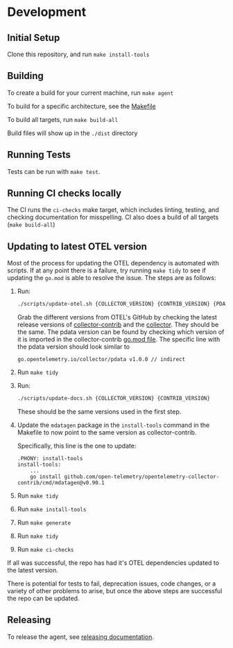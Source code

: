 # Development

## Initial Setup

Clone this repository, and run `make install-tools`

## Building

To create a build for your current machine, run `make agent`

To build for a specific architecture, see the [Makefile](../Makefile)

To build all targets, run `make build-all`

Build files will show up in the `./dist` directory

## Running Tests

Tests can be run with `make test`.

## Running CI checks locally

The CI runs the `ci-checks` make target, which includes linting, testing, and checking documentation for misspelling.
CI also does a build of all targets (`make build-all`)

## Updating to latest OTEL version

Most of the process for updating the OTEL dependency is automated with scripts. If at any point there is a failure, try running `make tidy` to see if updating the `go.mod` is able to resolve the issue.
The steps are as follows:

1. Run:
    ```sh
    ./scripts/update-otel.sh {COLLECTOR_VERSION} {CONTRIB_VERSION} {PDATA_VERSION}
    ```
    Grab the different versions from OTEL's GitHub by checking the latest release versions of [collector-contrib](https://github.com/open-telemetry/opentelemetry-collector-contrib) and the [collector](https://github.com/open-telemetry/opentelemetry-collector). They should be the same.
    The pdata version can be found by checking which version of it is imported in the collector-contrib [go.mod file](https://github.com/open-telemetry/opentelemetry-collector-contrib/blob/main/go.mod). The specific line with the pdata version should look similar to
    ```
    go.opentelemetry.io/collector/pdata v1.0.0 // indirect
    ```

2. Run `make tidy`

3. Run:
    ```sh
    ./scripts/update-docs.sh {COLLECTOR_VERSION} {CONTRIB_VERSION}
    ```
    These should be the same versions used in the first step.

4. Update the `mdatagen` package in the `install-tools` command in the Makefile to now point to the same version as collector-contrib.
    
    Specifically, this line is the one to update:
    ```
    .PHONY: install-tools
    install-tools:
        ...
        go install github.com/open-telemetry/opentelemetry-collector-contrib/cmd/mdatagen@v0.90.1
    ``` 

5. Run `make tidy`

6. Run `make install-tools`

7. Run `make generate`

8. Run `make tidy`

9. Run `make ci-checks`

If all was successful, the repo has had it's OTEL dependencies updated to the latest version. 

There is potential for tests to fail, deprecation issues, code changes, or a variety of other problems to arise, but once the above steps are successful the repo can be updated.

## Releasing
To release the agent, see [releasing documentation](releasing.md).
